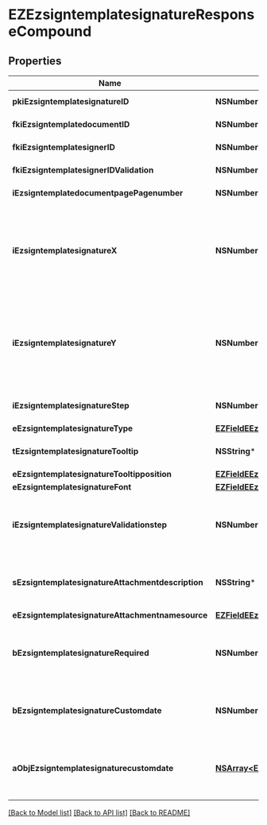 # EZEzsigntemplatesignatureResponseCompound

## Properties
Name | Type | Description | Notes
------------ | ------------- | ------------- | -------------
**pkiEzsigntemplatesignatureID** | **NSNumber*** | The unique ID of the Ezsigntemplatesignature | 
**fkiEzsigntemplatedocumentID** | **NSNumber*** | The unique ID of the Ezsigntemplatedocument | 
**fkiEzsigntemplatesignerID** | **NSNumber*** | The unique ID of the Ezsigntemplatesigner | 
**fkiEzsigntemplatesignerIDValidation** | **NSNumber*** | The unique ID of the Ezsigntemplatesigner | [optional] 
**iEzsigntemplatedocumentpagePagenumber** | **NSNumber*** | The page number in the Ezsigntemplatedocument | 
**iEzsigntemplatesignatureX** | **NSNumber*** | The X coordinate (Horizontal) where to put the Ezsigntemplatesignature on the page.  Coordinate is calculated at 100dpi (dot per inch). So for example, if you want to put the Ezsigntemplatesignature 2 inches from the left border of the page, you would use \&quot;200\&quot; for the X coordinate. | 
**iEzsigntemplatesignatureY** | **NSNumber*** | The Y coordinate (Vertical) where to put the Ezsigntemplatesignature on the page.  Coordinate is calculated at 100dpi (dot per inch). So for example, if you want to put the Ezsigntemplatesignature 3 inches from the top border of the page, you would use \&quot;300\&quot; for the Y coordinate. | 
**iEzsigntemplatesignatureStep** | **NSNumber*** | The step when the Ezsigntemplatesigner will be invited to sign | 
**eEzsigntemplatesignatureType** | [**EZFieldEEzsigntemplatesignatureType***](EZFieldEEzsigntemplatesignatureType.md) |  | 
**tEzsigntemplatesignatureTooltip** | **NSString*** | A tooltip that will be presented to Ezsigntemplatesigner about the Ezsigntemplatesignature | [optional] 
**eEzsigntemplatesignatureTooltipposition** | [**EZFieldEEzsigntemplatesignatureTooltipposition***](EZFieldEEzsigntemplatesignatureTooltipposition.md) |  | [optional] 
**eEzsigntemplatesignatureFont** | [**EZFieldEEzsigntemplatesignatureFont***](EZFieldEEzsigntemplatesignatureFont.md) |  | [optional] 
**iEzsigntemplatesignatureValidationstep** | **NSNumber*** | The step when the Ezsigntemplatesigner will be invited to validate the Ezsigntemplatesignature of eEzsigntemplatesignatureType Attachments | [optional] 
**sEzsigntemplatesignatureAttachmentdescription** | **NSString*** | The description attached to the attachment name added in Ezsigntemplatesignature of eEzsigntemplatesignatureType Attachments | [optional] 
**eEzsigntemplatesignatureAttachmentnamesource** | [**EZFieldEEzsigntemplatesignatureAttachmentnamesource***](EZFieldEEzsigntemplatesignatureAttachmentnamesource.md) |  | [optional] 
**bEzsigntemplatesignatureRequired** | **NSNumber*** | Whether the Ezsigntemplatesignature is required or not. This field is relevant only with Ezsigntemplatesignature with eEzsigntemplatesignatureType &#x3D; Attachments. | [optional] 
**bEzsigntemplatesignatureCustomdate** | **NSNumber*** | Whether the Ezsigntemplatesignature has a custom date format or not. (Only possible when eEzsigntemplatesignatureType is **Name** or **Handwritten**) | [optional] 
**aObjEzsigntemplatesignaturecustomdate** | [**NSArray&lt;EZEzsigntemplatesignaturecustomdateResponseCompound&gt;***](EZEzsigntemplatesignaturecustomdateResponseCompound.md) | An array of custom date blocks that will be filled at the time of signature.  Can only be used if bEzsigntemplatesignatureCustomdate is true.  Use an empty array if you don&#39;t want to have a date at all. | [optional] 

[[Back to Model list]](../README.md#documentation-for-models) [[Back to API list]](../README.md#documentation-for-api-endpoints) [[Back to README]](../README.md)


